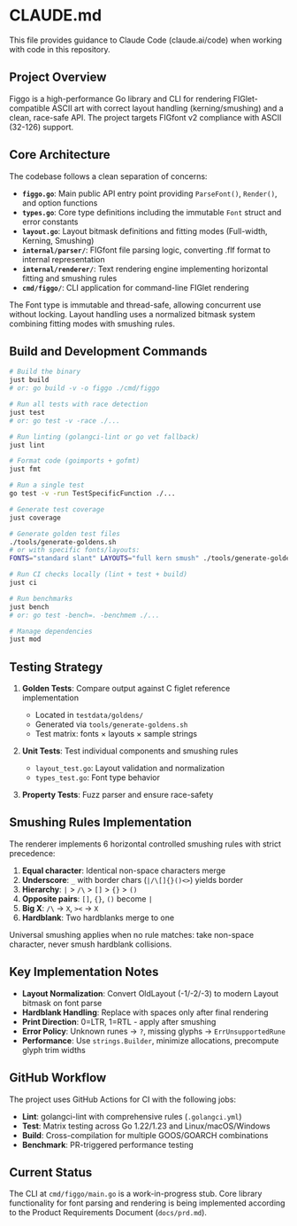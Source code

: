 # CLAUDE.md

This file provides guidance to Claude Code (claude.ai/code) when working with code in this repository.

## Project Overview

Figgo is a high-performance Go library and CLI for rendering FIGlet-compatible ASCII art with correct layout handling (kerning/smushing) and a clean, race-safe API. The project targets FIGfont v2 compliance with ASCII (32-126) support.

## Core Architecture

The codebase follows a clean separation of concerns:

- **`figgo.go`**: Main public API entry point providing `ParseFont()`, `Render()`, and option functions
- **`types.go`**: Core type definitions including the immutable `Font` struct and error constants
- **`layout.go`**: Layout bitmask definitions and fitting modes (Full-width, Kerning, Smushing)
- **`internal/parser/`**: FIGfont file parsing logic, converting .flf format to internal representation
- **`internal/renderer/`**: Text rendering engine implementing horizontal fitting and smushing rules
- **`cmd/figgo/`**: CLI application for command-line FIGlet rendering

The Font type is immutable and thread-safe, allowing concurrent use without locking. Layout handling uses a normalized bitmask system combining fitting modes with smushing rules.

## Build and Development Commands

```bash
# Build the binary
just build
# or: go build -v -o figgo ./cmd/figgo

# Run all tests with race detection
just test
# or: go test -v -race ./...

# Run linting (golangci-lint or go vet fallback)
just lint

# Format code (goimports + gofmt)
just fmt

# Run a single test
go test -v -run TestSpecificFunction ./...

# Generate test coverage
just coverage

# Generate golden test files
./tools/generate-goldens.sh
# or with specific fonts/layouts:
FONTS="standard slant" LAYOUTS="full kern smush" ./tools/generate-goldens.sh

# Run CI checks locally (lint + test + build)
just ci

# Run benchmarks
just bench
# or: go test -bench=. -benchmem ./...

# Manage dependencies
just mod
```

## Testing Strategy

1. **Golden Tests**: Compare output against C figlet reference implementation
   - Located in `testdata/goldens/`
   - Generated via `tools/generate-goldens.sh`
   - Test matrix: fonts × layouts × sample strings

2. **Unit Tests**: Test individual components and smushing rules
   - `layout_test.go`: Layout validation and normalization
   - `types_test.go`: Font type behavior

3. **Property Tests**: Fuzz parser and ensure race-safety

## Smushing Rules Implementation

The renderer implements 6 horizontal controlled smushing rules with strict precedence:

1. **Equal character**: Identical non-space characters merge
2. **Underscore**: `_` with border chars (`|/\[]{}()<>`) yields border
3. **Hierarchy**: `|` > `/\` > `[]` > `{}` > `()`
4. **Opposite pairs**: `[]`, `{}`, `()` become `|`
5. **Big X**: `/\` → `X`, `><` → `X`
6. **Hardblank**: Two hardblanks merge to one

Universal smushing applies when no rule matches: take non-space character, never smush hardblank collisions.

## Key Implementation Notes

- **Layout Normalization**: Convert OldLayout (-1/-2/-3) to modern Layout bitmask on font parse
- **Hardblank Handling**: Replace with spaces only after final rendering
- **Print Direction**: 0=LTR, 1=RTL - apply after smushing
- **Error Policy**: Unknown runes → `?`, missing glyphs → `ErrUnsupportedRune`
- **Performance**: Use `strings.Builder`, minimize allocations, precompute glyph trim widths

## GitHub Workflow

The project uses GitHub Actions for CI with the following jobs:
- **Lint**: golangci-lint with comprehensive rules (`.golangci.yml`)
- **Test**: Matrix testing across Go 1.22/1.23 and Linux/macOS/Windows
- **Build**: Cross-compilation for multiple GOOS/GOARCH combinations
- **Benchmark**: PR-triggered performance testing

## Current Status

The CLI at `cmd/figgo/main.go` is a work-in-progress stub. Core library functionality for font parsing and rendering is being implemented according to the Product Requirements Document (`docs/prd.md`).